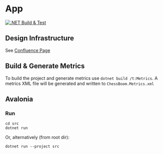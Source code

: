 # App
[![.NET Build & Test](https://github.com/chess-boom/app/actions/workflows/dotnet.yml/badge.svg)](https://github.com/chess-boom/app/actions/workflows/dotnet.yml)
## Design Infrastructure

See [Confluence Page](https://chessboom.atlassian.net/l/cp/hDGAeeMt)

## Build & Generate Metrics
To build the project and generate metrics use 
`dotnet build /t:Metrics`. A metrics XML file will be generated and written to `ChessBoom.Metrics.xml`

## Avalonia

### Run

```
cd src
dotnet run
```

Or, alternatively (from root dir):

```
dotnet run --project src
```
